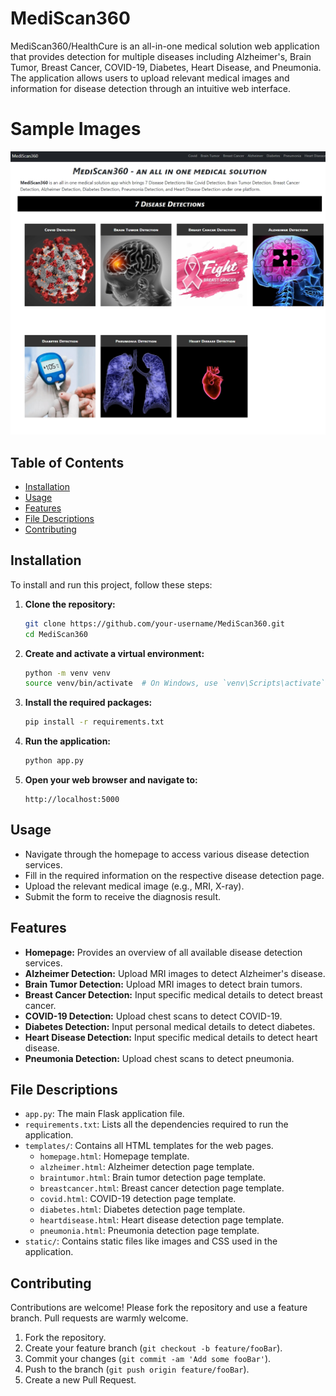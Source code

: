 # MediScan360

MediScan360/HealthCure is an all-in-one medical solution web application that provides detection for multiple diseases including Alzheimer's, Brain Tumor, Breast Cancer, COVID-19, Diabetes, Heart Disease, and Pneumonia. The application allows users to upload relevant medical images and information for disease detection through an intuitive web interface.
# Sample Images
![MediScan360 Logo](https://github.com/ajafarsadiq2002/HealthCure-Full/blob/679baae68783a557e2a1c133b3ec7c50d362b745/HP.jpg)


## Table of Contents

- [Installation](#installation)
- [Usage](#usage)
- [Features](#features)
- [File Descriptions](#file-descriptions)
- [Contributing](#contributing)

## Installation

To install and run this project, follow these steps:

1. **Clone the repository:**

    ```bash
    git clone https://github.com/your-username/MediScan360.git
    cd MediScan360
    ```

2. **Create and activate a virtual environment:**

    ```bash
    python -m venv venv
    source venv/bin/activate  # On Windows, use `venv\Scripts\activate`
    ```

3. **Install the required packages:**

    ```bash
    pip install -r requirements.txt
    ```

4. **Run the application:**

    ```bash
    python app.py
    ```

5. **Open your web browser and navigate to:**

    ```
    http://localhost:5000
    ```

## Usage

- Navigate through the homepage to access various disease detection services.
- Fill in the required information on the respective disease detection page.
- Upload the relevant medical image (e.g., MRI, X-ray).
- Submit the form to receive the diagnosis result.

## Features

- **Homepage:** Provides an overview of all available disease detection services.
- **Alzheimer Detection:** Upload MRI images to detect Alzheimer's disease.
- **Brain Tumor Detection:** Upload MRI images to detect brain tumors.
- **Breast Cancer Detection:** Input specific medical details to detect breast cancer.
- **COVID-19 Detection:** Upload chest scans to detect COVID-19.
- **Diabetes Detection:** Input personal medical details to detect diabetes.
- **Heart Disease Detection:** Input specific medical details to detect heart disease.
- **Pneumonia Detection:** Upload chest scans to detect pneumonia.

## File Descriptions

- `app.py`: The main Flask application file.
- `requirements.txt`: Lists all the dependencies required to run the application.
- `templates/`: Contains all HTML templates for the web pages.
  - `homepage.html`: Homepage template.
  - `alzheimer.html`: Alzheimer detection page template.
  - `braintumor.html`: Brain tumor detection page template.
  - `breastcancer.html`: Breast cancer detection page template.
  - `covid.html`: COVID-19 detection page template.
  - `diabetes.html`: Diabetes detection page template.
  - `heartdisease.html`: Heart disease detection page template.
  - `pneumonia.html`: Pneumonia detection page template.
- `static/`: Contains static files like images and CSS used in the application.

## Contributing

Contributions are welcome! Please fork the repository and use a feature branch. Pull requests are warmly welcome.

1. Fork the repository.
2. Create your feature branch (`git checkout -b feature/fooBar`).
3. Commit your changes (`git commit -am 'Add some fooBar'`).
4. Push to the branch (`git push origin feature/fooBar`).
5. Create a new Pull Request.
